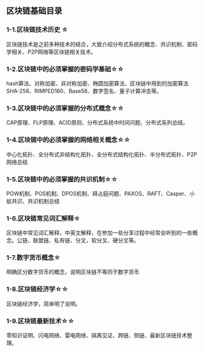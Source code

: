 ﻿## 区块链基础目录

### 1-1.区块链技术历史 ☆
区块链技术是之前多种技术的结合，大致介绍分布式系统的概念、共识机制、密码学相关、P2P网络等区块链相关技术。
### 1-2.区块链中的必须掌握的密码学基础☆☆
hash算法、对称加密、非对称加密、椭圆加密算法、区块链中用到的加密算法SHA-256、RIMPED160、Base58、数字签名、量子计算冲击等。
### 1-3.区块链中的必须掌握的分布式概念☆☆
CAP原理、FLP原理、ACID原则、分布式系统中时间问题、分布式系列总结。
### 1-4.区块链中的必须掌握的网络相关概念☆☆
中心化拓扑、全分布式非结构化拓扑、全分布式结构化拓扑、半分布式拓扑、P2P网络总结
### 1-5.区块链中的必须掌握的共识机制☆☆
POW机制、POS机制、DPOS机制、拜占庭问题、PAXOS、RAFT、Casper、小蚁共识、共识机制总结
### 1-6.区块链常见词汇解释☆
区块链中常见词汇解释，中英文解释，在参加一些分享过程中经常会听到的一些概念。公链、联盟链、私有链、分叉，软分叉、硬分叉等。
### 1-7.数字货币概念☆
明确区分数字货币的概念，说明区块链不等同于数字货币
### 1-8.区块链经济学☆☆
区块链经济学，简单明了说明。
### 1-9.区块链最新技术☆☆
零知识证明、闪电网络、雷电网络、隔离见证、跨链、侧链、最新区块链技术整理。




